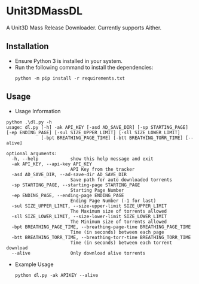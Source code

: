 # Unit3DMassDL
A Unit3D Mass Release Downloader. Currently supports Aither.

## Installation
* Ensure Python 3 is installed in your system.
* Run the following command to install the dependencies:
  ```python3
  python -m pip install -r requirements.txt
  ```

## Usage
* Usage Information
```python3
python .\dl.py -h
usage: dl.py [-h] -ak API_KEY [-asd AD_SAVE_DIR] [-sp STARTING_PAGE] [-ep ENDING_PAGE] [-sul SIZE_UPPER_LIMIT] [-sll SIZE_LOWER_LIMIT]
             [-bpt BREATHING_PAGE_TIME] [-btt BREATHING_TORR_TIME] [--alive]

optional arguments:
  -h, --help            show this help message and exit
  -ak API_KEY, --api-key API_KEY
                        API Key from the tracker
  -asd AD_SAVE_DIR, --ad-save-dir AD_SAVE_DIR
                        Save path for auto downloaded torrents
  -sp STARTING_PAGE, --starting-page STARTING_PAGE
                        Starting Page Number
  -ep ENDING_PAGE, --ending-page ENDING_PAGE
                        Ending Page Number (-1 for last)
  -sul SIZE_UPPER_LIMIT, --size-upper-limit SIZE_UPPER_LIMIT
                        The Maximum size of torrents allowed
  -sll SIZE_LOWER_LIMIT, --size-lower-limit SIZE_LOWER_LIMIT
                        The Minimum size of torrents allowed
  -bpt BREATHING_PAGE_TIME, --breathing-page-time BREATHING_PAGE_TIME
                        Time (in seconds) between each page
  -btt BREATHING_TORR_TIME, --breathing-torr-time BREATHING_TORR_TIME
                        Time (in seconds) between each torrent download
  --alive               Only download alive torrents
```
* Example Usage
  ```python3
  python dl.py -ak APIKEY --alive
  ```